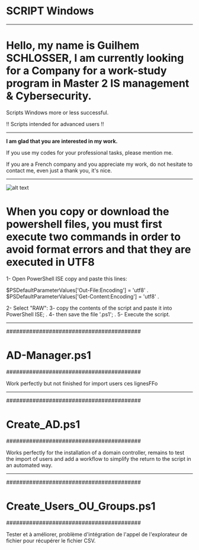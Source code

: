 # SCRIPT Windows

-----------------------------------------------------------------------------------------------------------------

# Hello, my name is __Guilhem SCHLOSSER__, I am currently looking for a Company for a work-study program in Master 2 IS management & Cybersecurity.

Scripts Windows more or less successful.

!! Scripts intended for advanced users !!

-----------------------------------------------------------------------------------------------------------------

__I am glad that you are interested in my work.__

If you use my codes for your professional tasks, please mention me.

If you are a French company and you appreciate my work, do not hesitate to contact me, even just a thank you, it's nice.

-----------------------------------------------------------------------------------------------------------------

![alt text](https://user-images.githubusercontent.com/28867314/148208659-354aa33d-28d0-468a-851e-d457f9f74395.png)

# When you copy or download the powershell files, you must first execute two commands in order to avoid format errors and that they are executed in UTF8

1- Open PowerShell ISE copy and paste this lines:

$PSDefaultParameterValues['Out-File:Encoding'] = 'utf8' .
$PSDefaultParameterValues['Get-Content:Encoding'] = 'utf8' .

2- Select "RAW":
3- copy the contents of the script and paste it into PowerShell ISE; .
4- then save the file '.ps1'; .
5- Execute the script.

-----------------------------------------------------------------------------------------------------------------
#########################################
# AD-Manager.ps1
#########################################

Work perfectly but not finished for import users ces lignesFFo

-----------------------------------------------------------------------------------------------------------------

#########################################
# Create_AD.ps1
#########################################

Works perfectly for the installation of a domain controller, remains to test the import of users and add a workflow to simplify the return to the script in an automated way.

-----------------------------------------------------------------------------------------------------------------

#########################################
# Create_Users_OU_Groups.ps1
#########################################

Tester et à améliorer, problème d'intégration de l'appel de l'explorateur de fichier pour récupérer le fichier CSV.

